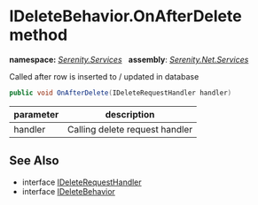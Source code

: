 # IDeleteBehavior.OnAfterDelete method
**namespace:** *[Serenity.Services](../../README.md#serenity.services-namespace)*   **assembly**: *[Serenity.Net.Services](../../README.md)*

Called after row is inserted to / updated in database

```csharp
public void OnAfterDelete(IDeleteRequestHandler handler)
```

| parameter | description |
| --- | --- |
| handler | Calling delete request handler |

## See Also

* interface [IDeleteRequestHandler](../IDeleteRequestHandler.md)
* interface [IDeleteBehavior](../IDeleteBehavior.md)